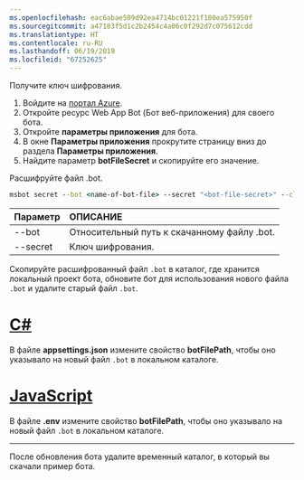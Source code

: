 ```yaml
---
ms.openlocfilehash: eac6abae509d92ea4714bc01221f180ea575950f
ms.sourcegitcommit: a47183f5d1c2b2454c4a06c0f292d7c075612cdd
ms.translationtype: HT
ms.contentlocale: ru-RU
ms.lasthandoff: 06/19/2019
ms.locfileid: "67252625"
---
```

Получите ключ шифрования.

1. Войдите на [портал Azure](http://portal.azure.com/).
1. Откройте ресурс Web App Bot (Бот веб-приложения) для своего бота.
1. Откройте **параметры приложения** для бота.
1. В окне **Параметры приложения** прокрутите страницу вниз до раздела **Параметры приложения**.
1. Найдите параметр **botFileSecret** и скопируйте его значение.

Расшифруйте файл .bot.

```cmd
msbot secret --bot <name-of-bot-file> --secret "<bot-file-secret>" --clear
```

| Параметр | ОПИСАНИЕ |
|:---|:---|
| --bot | Относительный путь к скачанному файлу .bot. |
| --secret | Ключ шифрования. |

Скопируйте расшифрованный файл `.bot` в каталог, где хранится локальный проект бота, обновите бот для использования нового файла `.bot` и удалите старый файл `.bot`.

# <a name="ctabcsharp"></a>[C#](#tab/csharp)

В файле **appsettings.json** измените свойство **botFilePath**, чтобы оно указывало на новый файл `.bot` в локальном каталоге.

# <a name="javascripttabjavascript"></a>[JavaScript](#tab/javascript)

В файле **.env** измените свойство **botFilePath**, чтобы оно указывало на новый файл `.bot` в локальном каталоге.

---

После обновления бота удалите временный каталог, в который вы скачали пример бота.